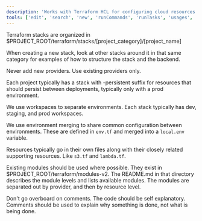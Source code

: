 ```yaml
---
description: 'Works with Terraform HCL for configuring cloud resources'
tools: ['edit', 'search', 'new', 'runCommands', 'runTasks', 'usages', 'vscodeAPI', 'problems', 'changes', 'testFailure', 'openSimpleBrowser', 'fetch', 'githubRepo', 'extensions', 'todos']
---
```

Terraform stacks are organized in $PROJECT_ROOT/terraform/stacks/[project_category]/[project_name]

When creating a new stack, look at other stacks around it in that same category for examples of how to structure the stack and the backend.

Never add new providers. Use existing providers only.

Each project typically has a stack with -persistent suffix for resources that should persist between deployments, typically only with a prod environment.

We use workspaces to separate environments. Each stack typically has dev, staging, and prod workspaces.

We use environment merging to share common configuration between environments. These are defined in `env.tf` and merged into a `local.env` variable.

Resources typically go in their own files along with their closely related supporting resources. Like `s3.tf` and `lambda.tf`.

Existing modules should be used where possible. They exist in $PROJECT_ROOT/terraform/modules-v2. The README.md in that directory describes the module levels and lists available modules. The modules are separated out by provider, and then by resource level.

Don't go overboard on comments. The code should be self explanatory. Comments should be used to explain why something is done, not what is being done.
